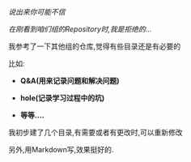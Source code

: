 *说出来你可能不信*

*在刚看到咱们组的Repository时,我是拒绝的...*

我参考了一下其他组的仓库,觉得有些目录还是有必要的

比如:

- **Q&A(用来记录问题和解决问题)**

- **hole(记录学习过程中的坑)**

- **等等....**

我初步建了几个目录,有需要或者有更改时,可以重新修改

另外,用Markdown写,效果挺好的.